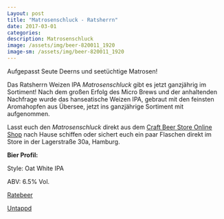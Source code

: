 ```yaml
---
Layout: post
title: "Matrosenschluck - Ratsherrn"
date: 2017-03-01
categories:
description: Matrosenschluck
image: /assets/img/beer-820011_1920
image-sm: /assets/img/beer-820011_1920
---
```


Aufgepasst Seute Deerns und seetüchtige Matrosen!

Das Ratsherrn Weizen IPA *Matrosenschluck* gibt es jetzt ganzjährig im Sortiment! Nach dem großen Erfolg des Micro Brews und der anhaltenden Nachfrage wurde das hanseatische Weizen IPA, gebraut mit den feinsten Aromahopfen aus Übersee, jetzt ins ganzjährige Sortiment mit aufgenommen.

Lasst euch den *Matrosenschluck* direkt aus dem [Craft Beer Store Online Shop](https://craftbeerstore.de/sorten/weizenbier/1760/matrosenschluck-oat-white-ipa-0-33l) nach Hause schiffen oder sichert euch ein paar Flaschen direkt im Store in der Lagerstraße 30a, Hamburg.

**Bier Profil:**

Style: Oat White IPA

ABV: 6.5% Vol.

[Ratebeer](https://www.ratebeer.com/beer/ratsherrn-matrosenschluck-65/406711/)

[Untappd](https://untappd.com/b/ratsherrn-brauerei-matrosenschluck/1084940)
